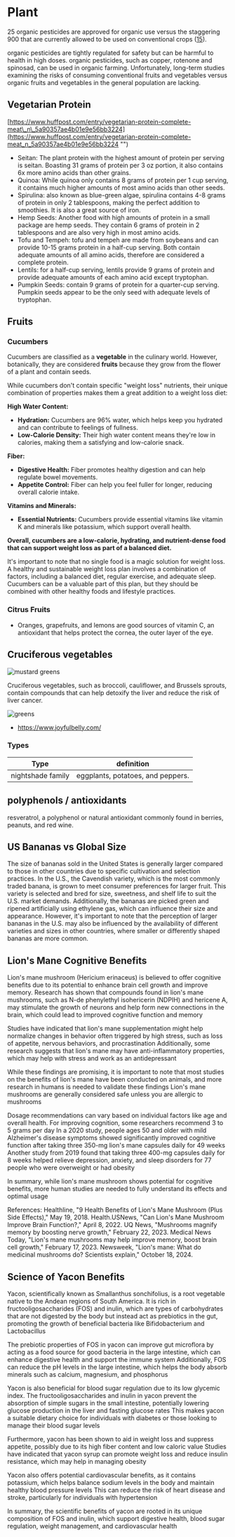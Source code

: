 # Plant

25 organic pesticides are approved for organic use versus the staggering 900 that are currently allowed to be used on conventional crops ([15](https://ota.com/advocacy/organic-standards/national-list-allowed-and-prohibited-substances)).

organic pesticides are tightly regulated for safety but can be harmful to health in high doses. organic pesticides, such as copper, rotenone and spinosad, can be used in organic farming. Unfortunately, long-term studies examining the risks of consuming conventional fruits and vegetables versus organic fruits and vegetables in the general population are lacking.

## Vegetarian Protein

[https://www.huffpost.com/entry/vegetarian-protein-complete-meat\_n\_5a90357ae4b01e9e56bb3224](https://www.huffpost.com/entry/vegetarian-protein-complete-meat_n_5a90357ae4b01e9e56bb3224 "‌")

- Seitan: The plant protein with the highest amount of protein per serving is seitan. Boasting 31 grams of protein per 3 oz portion, it also contains 6x more amino acids than other grains.
- Quinoa: While quinoa only contains 8 grams of protein per 1 cup serving, it contains much higher amounts of most amino acids than other seeds.
- Spirulina: also known as blue-green algae, spirulina contains 4-8 grams of protein in only 2 tablespoons, making the perfect addition to smoothies. It is also a great source of iron.
- Hemp Seeds: Another food with high amounts of protein in a small package are hemp seeds. They contain 6 grams of protein in 2 tablespoons and are also very high in most amino acids.
- Tofu and Tempeh: tofu and tempeh are made from soybeans and can provide 10-15 grams protein in a half-cup serving. Both contain adequate amounts of all amino acids, therefore are considered a complete protein.
- Lentils: for a half-cup serving, lentils provide 9 grams of protein and provide adequate amounts of each amino acid except tryptophan.  
- Pumpkin Seeds: contain 9 grams of protein for a quarter-cup serving. Pumpkin seeds appear to be the only seed with adequate levels of tryptophan.

## Fruits

### Cucumbers

Cucumbers are classified as a **vegetable** in the culinary world. However, botanically, they are considered **fruits** because they grow from the flower of a plant and contain seeds.

While cucumbers don't contain specific "weight loss" nutrients, their unique combination of properties makes them a great addition to a weight loss diet:

**High Water Content:**

- **Hydration:** Cucumbers are 96% water, which helps keep you hydrated and can contribute to feelings of fullness.
- **Low-Calorie Density:** Their high water content means they're low in calories, making them a satisfying and low-calorie snack.

**Fiber:**

- **Digestive Health:** Fiber promotes healthy digestion and can help regulate bowel movements.
- **Appetite Control:** Fiber can help you feel fuller for longer, reducing overall calorie intake.

**Vitamins and Minerals:**

- **Essential Nutrients:** Cucumbers provide essential vitamins like vitamin K and minerals like potassium, which support overall health.

**Overall, cucumbers are a low-calorie, hydrating, and nutrient-dense food that can support weight loss as part of a balanced diet.**

It's important to note that no single food is a magic solution for weight loss. A healthy and sustainable weight loss plan involves a combination of factors, including a balanced diet, regular exercise, and adequate sleep. Cucumbers can be a valuable part of this plan, but they should be combined with other healthy foods and lifestyle practices.

### Citrus Fruits

- Oranges, grapefruits, and lemons are good sources of vitamin C, an antioxidant that helps protect the cornea, the outer layer of the eye.

## Cruciferous vegetables

![mustard greens](image-2.png)

Cruciferous vegetables, such as broccoli, cauliflower, and Brussels sprouts, contain compounds that can help detoxify the liver and reduce the risk of liver cancer.

![greens](image.png)

- <https://www.joyfulbelly.com/>

### Types

Type | definition
---|---
nightshade family | eggplants, potatoes, and peppers.

## polyphenols / antioxidants

resveratrol, a polyphenol or natural antioxidant commonly found in berries, peanuts, and red wine.

## US Bananas vs Global Size

The size of bananas sold in the United States is generally larger compared to those in other countries due to specific cultivation and selection practices. In the U.S., the Cavendish variety, which is the most commonly traded banana, is grown to meet consumer preferences for larger fruit. This variety is selected and bred for size, sweetness, and shelf life to suit the U.S. market demands. Additionally, the bananas are picked green and ripened artificially using ethylene gas, which can influence their size and appearance. However, it's important to note that the perception of larger bananas in the U.S. may also be influenced by the availability of different varieties and sizes in other countries, where smaller or differently shaped bananas are more common.

## Lion's Mane Cognitive Benefits

Lion's mane mushroom (Hericium erinaceus) is believed to offer cognitive benefits due to its potential to enhance brain cell growth and improve memory. Research has shown that compounds found in lion's mane mushrooms, such as N-de phenylethyl isohericerin (NDPIH) and hericene A, may stimulate the growth of neurons and help form new connections in the brain, which could lead to improved cognitive function and memory

Studies have indicated that lion's mane supplementation might help normalize changes in behavior often triggered by high stress, such as loss of appetite, nervous behaviors, and procrastination Additionally, some research suggests that lion's mane may have anti-inflammatory properties, which may help with stress and work as an antidepressant

While these findings are promising, it is important to note that most studies on the benefits of lion's mane have been conducted on animals, and more research in humans is needed to validate these findings Lion's mane mushrooms are generally considered safe unless you are allergic to mushrooms

Dosage recommendations can vary based on individual factors like age and overall health. For improving cognition, some researchers recommend 3 to 5 grams per day In a 2020 study, people ages 50 and older with mild Alzheimer's disease symptoms showed significantly improved cognitive function after taking three 350-mg lion's mane capsules daily for 49 weeks Another study from 2019 found that taking three 400-mg capsules daily for 8 weeks helped relieve depression, anxiety, and sleep disorders for 77 people who were overweight or had obesity

In summary, while lion's mane mushroom shows potential for cognitive benefits, more human studies are needed to fully understand its effects and optimal usage

References:
 Healthline, "9 Health Benefits of Lion's Mane Mushroom (Plus Side Effects)," May 19, 2018.
 Health.USNews, "Can Lion's Mane Mushroom Improve Brain Function?," April 8, 2022.
 UQ News, "Mushrooms magnify memory by boosting nerve growth," February 22, 2023.
 Medical News Today, "Lion's mane mushrooms may help improve memory, boost brain cell growth," February 17, 2023.
 Newsweek, "Lion's mane: What do medicinal mushrooms do? Scientists explain," October 18, 2024.

## Science of Yacon Benefits

Yacon, scientifically known as Smallanthus sonchifolius, is a root vegetable native to the Andean regions of South America. It is rich in fructooligosaccharides (FOS) and inulin, which are types of carbohydrates that are not digested by the body but instead act as prebiotics in the gut, promoting the growth of beneficial bacteria like Bifidobacterium and Lactobacillus

The prebiotic properties of FOS in yacon can improve gut microflora by acting as a food source for good bacteria in the large intestine, which can enhance digestive health and support the immune system  Additionally, FOS can reduce the pH levels in the large intestine, which helps the body absorb minerals such as calcium, magnesium, and phosphorus

Yacon is also beneficial for blood sugar regulation due to its low glycemic index. The fructooligosaccharides and inulin in yacon prevent the absorption of simple sugars in the small intestine, potentially lowering glucose production in the liver and fasting glucose rates  This makes yacon a suitable dietary choice for individuals with diabetes or those looking to manage their blood sugar levels

Furthermore, yacon has been shown to aid in weight loss and suppress appetite, possibly due to its high fiber content and low caloric value  Studies have indicated that yacon syrup can promote weight loss and reduce insulin resistance, which may help in managing obesity

Yacon also offers potential cardiovascular benefits, as it contains potassium, which helps balance sodium levels in the body and maintain healthy blood pressure levels  This can reduce the risk of heart disease and stroke, particularly for individuals with hypertension

In summary, the scientific benefits of yacon are rooted in its unique composition of FOS and inulin, which support digestive health, blood sugar regulation, weight management, and cardiovascular health
